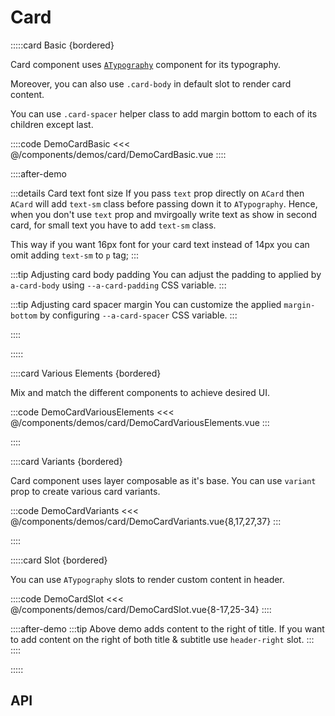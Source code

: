 <script lang="ts" setup>
import api from '@virgo/component-meta/ACard.json';
</script>

# Card

<!-- 👉 Basic -->
:::::card Basic {bordered}

Card component uses [`ATypography`](/guide/base-components/typography) component for its typography.

Moreover, you can also use `.card-body` in default slot to render card content.

You can use `.card-spacer` helper class to add margin bottom to each of its children except last.

::::code DemoCardBasic
<<< @/components/demos/card/DemoCardBasic.vue
::::

::::after-demo

:::details Card text font size
If you pass `text` prop directly on `ACard` then `ACard` will add `text-sm` class before passing down it to `ATypography`. Hence, when you don't use `text` prop and mvirgoally write text as show in second card, for small text you have to add `text-sm` class.

This way if you want 16px font for your card text instead of 14px you can omit adding `text-sm` to `p` tag;
:::

:::tip Adjusting card body padding
You can adjust the padding to applied by `a-card-body` using `--a-card-padding` CSS variable.
:::

:::tip Adjusting card spacer margin
You can customize the applied `margin-bottom` by configuring `--a-card-spacer` CSS variable.
:::

::::

:::::

<!-- 👉 Various Elements -->
::::card Various Elements {bordered}

Mix and match the different components to achieve desired UI.

:::code DemoCardVariousElements
<<< @/components/demos/card/DemoCardVariousElements.vue
:::

::::

<!-- 👉 Variants -->
::::card Variants {bordered}

Card component uses layer composable as it's base. You can use `variant` prop to create various card variants.

:::code DemoCardVariants
<<< @/components/demos/card/DemoCardVariants.vue{8,17,27,37}
:::

::::

<!-- 👉 Slot -->
:::::card Slot {bordered}

You can use `ATypography` slots to render custom content in header.

::::code DemoCardSlot
<<< @/components/demos/card/DemoCardSlot.vue{8-17,25-34}
::::

::::after-demo
:::tip
Above demo adds content to the right of title. If you want to add content on the right of both title & subtitle use `header-right` slot.
:::
::::

:::::

<!-- 👉 API -->
## API

<Api title="Card" :api="api"></Api>
